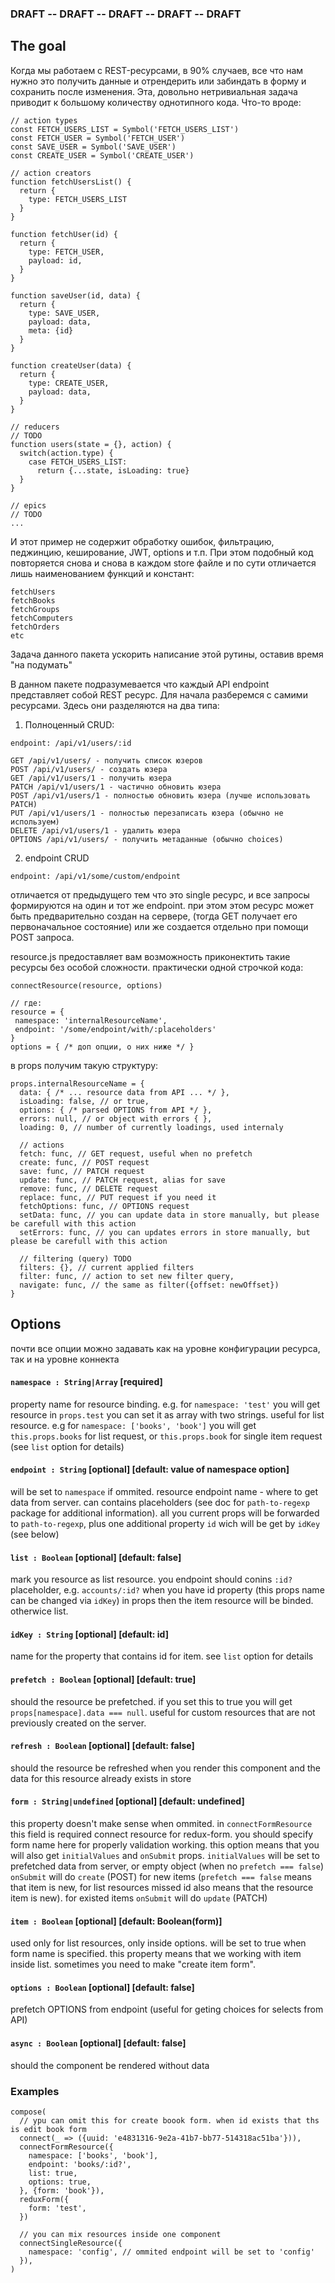 ### DRAFT --  DRAFT --  DRAFT --  DRAFT --  DRAFT

## The goal

Когда мы работаем с REST-ресурсами, в 90% случаев, все что нам нужно это получить данные и отрендерить или забиндать в форму и сохранить после изменения.
Эта, довольно нетривиальная задача приводит к большому количеству однотипного кода. Что-то вроде:

```
// action types
const FETCH_USERS_LIST = Symbol('FETCH_USERS_LIST')
const FETCH_USER = Symbol('FETCH_USER')
const SAVE_USER = Symbol('SAVE_USER')
const CREATE_USER = Symbol('CREATE_USER')

// action creators
function fetchUsersList() {
  return {
    type: FETCH_USERS_LIST
  }
}

function fetchUser(id) {
  return {
    type: FETCH_USER,
    payload: id,
  }
}

function saveUser(id, data) {
  return {
    type: SAVE_USER,
    payload: data,
    meta: {id}
  }
}

function createUser(data) {
  return {
    type: CREATE_USER,
    payload: data,
  }
}

// reducers
// TODO
function users(state = {}, action) {
  switch(action.type) {
    case FETCH_USERS_LIST:
      return {...state, isLoading: true}
  }
}

// epics
// TODO
...
```

И этот пример не содержит обработку ошибок, фильтрацию, педжинцию, кеширование, JWT, options  и т.п.
При этом подобный код повторяется снова и снова в каждом store файле и по сути отличается лишь наименованием функций и констант:

```
fetchUsers
fetchBooks
fetchGroups
fetchComputers
fetchOrders
etc
```

Задача данного пакета ускорить написание этой рутины, оставив время "на подумать"

В данном пакете подразумевается что каждый API endpoint представляет собой REST ресурс.
Для начала разберемся с самими ресурсами. Здесь они разделяются на два типа:

1. Полноценный CRUD:
```
endpoint: /api/v1/users/:id

GET /api/v1/users/ - получить список юзеров
POST /api/v1/users/ - создать юзера
GET /api/v1/users/1 - получить юзера
PATCH /api/v1/users/1 - частично обновить юзера
POST /api/v1/users/1 - полностью обновить юзера (лучше использовать PATCH)
PUT /api/v1/users/1 - полностью перезаписать юзера (обычно не используем)
DELETE /api/v1/users/1 - удалить юзера
OPTIONS /api/v1/users/ - получить метаданные (обычно choices)
```

2. endpoint CRUD
```
endpoint: /api/v1/some/custom/endpoint
```
отличается от предыдущего тем что это single ресурс, и все запросы формируются на один и тот же endpoint.
при этом этом ресурс может быть предварительно создан на сервере, (тогда GET получает его первоначальное состояние) или же создается отдельно при помощи POST запроса.

resource.js предоставляет вам возможность приконектить такие ресурсы без особой сложности. практически одной строчкой кода:
```
connectResource(resource, options)

// где:
resource = {
 namespace: 'internalResourceName',
 endpoint: '/some/endpoint/with/:placeholders'
}
options = { /* доп опции, о них ниже */ }
```

в props получим такую структуру:
```
props.internalResourceName = {
  data: { /* ... resource data from API ... */ },
  isLoading: false, // or true,
  options: { /* parsed OPTIONS from API */ },
  errors: null, // or object with errors { },
  loading: 0, // number of currently loadings, used internaly
  
  // actions
  fetch: func, // GET request, useful when no prefetch
  create: func, // POST request
  save: func, // PATCH request
  update: func, // PATCH request, alias for save
  remove: func, // DELETE request
  replace: func, // PUT request if you need it
  fetchOptions: func, // OPTIONS request
  setData: func, // you can update data in store manually, but please be carefull with this action
  setErrors: func, // you can updates errors in store manually, but please be carefull with this action
  
  // filtering (query) TODO
  filters: {}, // current applied filters
  filter: func, // action to set new filter query,
  navigate: func, // the same as filter({offset: newOffset})
}
```


## Options

почти все опции можно задавать как на уровне конфигурации ресурса, так и на уровне коннекта


#### `namespace : String|Array` [required]

property name for resource binding. e.g. for `namespace: 'test'` you will get resource in `props.test`
you can set it as array with two strings. useful for list resource. e.g for `namespace: ['books', 'book']` you will get `this.props.books` for list request, or `this.props.book` for single item request (see `list` option for details)

#### `endpoint : String` [optional] [default: value of namespace option]

will be set to `namespace` if ommited. resource endpoint name - where to get data from server.
can contains placeholders (see doc for `path-to-regexp` package for additional information). all you current props will be forwarded to `path-to-regexp`, plus one additional property `id` wich will be get by `idKey` (see below)

#### `list : Boolean` [optional] [default: false]

mark you resource as list resource. you endpoint should conins `:id?` placeholder, e.g. `accounts/:id?`
when you have id property (this props name can be changed via `idKey`) in props then the item resource will be binded. otherwice list. 

#### `idKey : String` [optional] [default: id]

name for the property that contains id for item. see `list` option for details

#### `prefetch : Boolean` [optional] [default: true]

should the resource be prefetched. if you set this to true you will get `props[namespace].data === null`. useful for custom resources that are not previously created on the server.

#### `refresh : Boolean` [optional] [default: false]

should the resource be refreshed when you render this component and the data for this resource already exists in store

#### `form : String|undefined` [optional] [default: undefined]

this property doesn't make sense when ommited. in `connectFormResource` this field is required
connect resource for redux-form. you should specify form name here for properly validation working. 
this option means that you will also get `initialValues` and `onSubmit` props. 
`initialValues` will be set to prefetched data from server, or empty object (when no `prefetch === false`)
`onSubmit` will do `create` (POST) for new items (`prefetch === false` means that item is new, for list resources missed id also means that the resource item is new). for existed items `onSubmit` will do `update` (PATCH)

#### `item : Boolean` [optional] [default: Boolean(form)]

used only for list resources, only inside options. will be set to true when form name is specified. this property means that we working with item inside list. sometimes you need to make "create item form". 

#### `options : Boolean` [optional] [default: false]

prefetch OPTIONS from endpoint (useful for geting choices for selects from API)

#### `async : Boolean` [optional] [default: false]

should the component be rendered without data


### Examples

```
compose(
  // ypu can omit this for create boook form. when id exists that ths is edit book form
  connect(_ => ({uuid: 'e4831316-9e2a-41b7-bb77-514318ac51ba'})),
  connectFormResource({
    namespace: ['books', 'book'],
    endpoint: 'books/:id?',
    list: true,
    options: true,
  }, {form: 'book'}),
  reduxForm({
    form: 'test',
  })

  // you can mix resources inside one component
  connectSingleResource({
    namespace: 'config', // ommited endpoint will be set to 'config'
  }),
)
```
